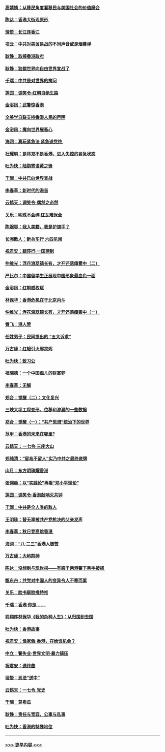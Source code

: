 #### [高婧婧：从移民角度看移民与美国社会的价值磨合](../pages/nsc993/n11495757.md?t=09031355) 
#### [陈达：香港大街现原形 ](../pages/nsc993/n11495441.md?t=09031355) 
#### [理悟：长江连香江](../pages/nsc993/n11495377.md?t=09031355) 
#### [项云：中共对美贸易战的不同声音或是烟幕弹](../pages/nsc993/n11494929.md?t=09031355) 
#### [耿静：取缔香港政府](../pages/nsc993/n11494218.md?t=09031355) 
#### [耿静：独裁世界向自由世界宣战了](../pages/nsc993/n11494190.md?t=09031355) 
#### [千瑞：中共是对世界的拷问](../pages/nsc993/n11493021.md?t=09031355) 
#### [莲园：调笑令‧红朝自绝生路](../pages/nsc993/n11493011.md?t=09031355) 
#### [金浴凤：武警惊香港](../pages/nsc993/n11492994.md?t=09031355) 
#### [全美学自联支持香港人民的声明](../pages/nsc993/n11492630.md?t=09031355) 
#### [金浴凤：魔向世界展畜心](../pages/nsc993/n11492599.md?t=09031355) 
#### [海网：真玩紧急法 紧急送党终 ](../pages/nsc993/n11492535.md?t=09031355) 
#### [杜耀明：是林郑不是香港，进入失控的紧急状态](../pages/nsc993/n11491420.md?t=09031355) 
#### [吐为快：陆胞寄语黄之锋](../pages/nsc993/n11491117.md?t=09031355) 
#### [千瑞：中共已向世界宣战](../pages/nsc993/n11490123.md?t=09031355) 
#### [李春草：新时代的港首](../pages/nsc993/n11489864.md?t=09031355) 
#### [云鹤天：调笑令·偶然之必然](../pages/nsc993/n11489701.md?t=09031355) 
#### [关乐：明珠不会碎 红瓦难保全](../pages/nsc993/n11489647.md?t=09031355) 
#### [陈婉容：我入美籍，我是护旗手？](../pages/nsc993/n11487908.md?t=09031355) 
#### [长洲散人：新兵车行 六四见闻](../pages/nsc993/n11487729.md?t=09031355) 
#### [祝君安：踏莎行‧一国两制](../pages/nsc993/n11487699.md?t=09031355) 
#### [仲维光：浮花浪蕊镇长有，才开还落瘴雾中（二）](../pages/nsc993/n11483286.md?t=09031355) 
#### [严比尔：中国留学生正展现中国形象最血色一面](../pages/nsc993/n11485145.md?t=09031355) 
#### [金浴凤：红朝威权赋](../pages/nsc993/n11485191.md?t=09031355) 
#### [林保华：香港危机在于北京内斗](../pages/nsc993/n11484593.md?t=09031355) 
#### [仲维光：浮花浪蕊镇长有，才开还落瘴雾中（ㄧ）](../pages/nsc993/n11483259.md?t=09031355) 
#### [霄飞：港人赞](../pages/nsc993/n11482957.md?t=09031355) 
#### [任姓男子：民间提出的 “五大诉求”](../pages/nsc993/n11482897.md?t=09031355) 
#### [万古缘：红蛾引火邪灵烬](../pages/nsc993/n11482886.md?t=09031355) 
#### [吐为快：致习公](../pages/nsc993/n11482867.md?t=09031355) 
#### [福瑞德：一个中国孤儿的财富梦](../pages/nsc993/n11482817.md?t=09031355) 
#### [李春草：无解](../pages/nsc993/n11482791.md?t=09031355) 
#### [郑合：觉醒（二）：文化复兴](../pages/nsc993/n11478025.md?t=09031355) 
#### [三峡大坝工程变形、位移和渗漏的一些数据](../pages/nsc993/n11478232.md?t=09031355) 
#### [郑合：觉醒（一）：“共产思想”统治下的世界](../pages/nsc993/n11477663.md?t=09031355) 
#### [范甲：香港的未来在哪里?](../pages/nsc993/n11477249.md?t=09031355) 
#### [云鹤天：一七令·三座大山](../pages/nsc993/n11477192.md?t=09031355) 
#### [郑纯清：“留岛不留人”实乃中共之最终底牌](../pages/nsc993/n11476160.md?t=09031355) 
#### [山月：东方明珠耀香港](../pages/nsc993/n11476077.md?t=09031355) 
#### [张翎燊：以“实践论”再看“邓小平理论”](../pages/nsc993/n11475733.md?t=09031355) 
#### [莲园：调笑令‧香港敲响灭共钟](../pages/nsc993/n11475723.md?t=09031355) 
#### [千瑞：中共是全人类的敌人](../pages/nsc993/n11475329.md?t=09031355) 
#### [王明珠：替无辜被共产党枪决的父亲发声](../pages/nsc993/n11474570.md?t=09031355) 
#### [李春草：秋日登高眺香港 ](../pages/nsc993/n11474491.md?t=09031355) 
#### [海网：“八·二三”香港人链赞 ](../pages/nsc993/n11474538.md?t=09031355) 
#### [万古缘：大屿荆神](../pages/nsc993/n11474401.md?t=09031355) 
#### [陈达：没想到与现世报——有感于两港警下黑手被捕 ](../pages/nsc993/n11472557.md?t=09031355) 
#### [甑东舟：共党对中国人的变异令人不寒而栗](../pages/nsc993/n11472496.md?t=09031355) 
#### [关乐：脸书扇脸推特推](../pages/nsc993/n11472488.md?t=09031355) 
#### [千瑞：香港  你是…… ](../pages/nsc993/n11472459.md?t=09031355) 
#### [程翔序林保华《我的杂种人生》：从归国到去国](../pages/nsc993/n11472369.md?t=09031355) 
#### [吐为快：香港故事](../pages/nsc993/n11471931.md?t=09031355) 
#### [祝君安：渔家傲‧香港，在给谁机会？](../pages/nsc993/n11469718.md?t=09031355) 
#### [中立：警失业‧世界文明‧暴力镇压](../pages/nsc993/n11467566.md?t=09031355) 
#### [祝君安：送终曲](../pages/nsc993/n11467546.md?t=09031355) 
#### [理悟：恶法“送中”](../pages/nsc993/n11467290.md?t=09031355) 
#### [云鹤天：一七令.党史](../pages/nsc993/n11464122.md?t=09031355) 
#### [千瑞：莫卖瓜](../pages/nsc993/n11463014.md?t=09031355) 
#### [耿静：责任与宽容，公事与私事](../pages/nsc993/n11462810.md?t=09031355) 
#### [吐为快：香港的特殊地位](../pages/nsc993/n11462562.md?t=09031355) 

----
#### [ >>> 更早内容 <<< ](../indexes/nsc993-earlier.md)
